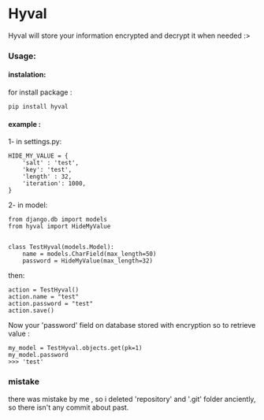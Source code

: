 # Hyval

Hyval will store your information encrypted and decrypt it when needed :>

### Usage:
#### instalation:

for install package :
```
pip install hyval
```

#### example :

1- in settings.py:

```
HIDE_MY_VALUE = {
	'salt' : 'test',
	'key': 'test',
	'length' : 32,
	'iteration': 1000,
}
```

2- in model:

```
from django.db import models
from hyval import HideMyValue


class TestHyval(models.Model):
    name = models.CharField(max_length=50)
    password = HideMyValue(max_length=32)
```

then:
```
action = TestHyval()
action.name = "test"
action.password = "test"
action.save()
```
Now your 'password' field on database stored with encryption so to retrieve value :

```
my_model = TestHyval.objects.get(pk=1)
my_model.password
>>> 'test'
```

### mistake
there was mistake by me , so i deleted 'repository' and '.git' folder anciently, so there isn't any commit about past.